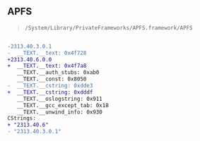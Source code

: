 ## APFS

> `/System/Library/PrivateFrameworks/APFS.framework/APFS`

```diff

-2313.40.3.0.1
-  __TEXT.__text: 0x4f728
+2313.40.6.0.0
+  __TEXT.__text: 0x4f7a8
   __TEXT.__auth_stubs: 0xab0
   __TEXT.__const: 0x8050
-  __TEXT.__cstring: 0xdde3
+  __TEXT.__cstring: 0xdddf
   __TEXT.__oslogstring: 0x911
   __TEXT.__gcc_except_tab: 0x18
   __TEXT.__unwind_info: 0x930
CStrings:
+ "2313.40.6"
- "2313.40.3.0.1"

```
